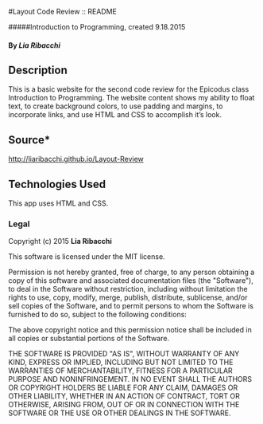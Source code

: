#Layout Code Review :: README

#####Introduction to Programming, created 9.18.2015

#### By _**Lia Ribacchi**_

## Description

This is a basic website for the second code review for the Epicodus class Introduction to Programming. The website content shows my ability to float text, to create background colors, to use padding and margins, to incorporate links, and use HTML and CSS to accomplish it’s look. 

## Source* 
http://liaribacchi.github.io/Layout-Review


## Technologies Used

This app uses HTML and CSS.


### Legal

Copyright (c) 2015 **Lia Ribacchi**

This software is licensed under the MIT license.

Permission is not hereby granted, free of charge, to any person obtaining a copy
of this software and associated documentation files (the "Software"), to deal
in the Software without restriction, including without limitation the rights
to use, copy, modify, merge, publish, distribute, sublicense, and/or sell
copies of the Software, and to permit persons to whom the Software is
furnished to do so, subject to the following conditions:

The above copyright notice and this permission notice shall be included in
all copies or substantial portions of the Software.

THE SOFTWARE IS PROVIDED "AS IS", WITHOUT WARRANTY OF ANY KIND, EXPRESS OR
IMPLIED, INCLUDING BUT NOT LIMITED TO THE WARRANTIES OF MERCHANTABILITY,
FITNESS FOR A PARTICULAR PURPOSE AND NONINFRINGEMENT. IN NO EVENT SHALL THE
AUTHORS OR COPYRIGHT HOLDERS BE LIABLE FOR ANY CLAIM, DAMAGES OR OTHER
LIABILITY, WHETHER IN AN ACTION OF CONTRACT, TORT OR OTHERWISE, ARISING FROM,
OUT OF OR IN CONNECTION WITH THE SOFTWARE OR THE USE OR OTHER DEALINGS IN
THE SOFTWARE.